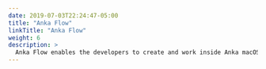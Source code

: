 ```yaml
---
date: 2019-07-03T22:24:47-05:00
title: "Anka Flow"
linkTitle: "Anka Flow"
weight: 6
description: >
  Anka Flow enables the developers to create and work inside Anka macOS VMs on their local machines
---
```




